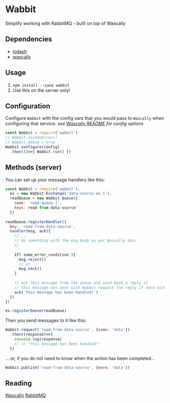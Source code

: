 Wabbit
===============

Simplify working with RabbitMQ - built on top of Wascally

## Dependencies
* [lodash](https://www.npmjs.com/package/lodash)
* [wascally](https://github.com/LeanKit-Labs/wascally)

## Usage
1. `npm install --save wabbit`
2. Use this on the server only!

## Configuration
Configure `Wabbit` with the config vars that you would pass to `Wascally` when configuring that service.
*see [Wascally README](https://github.com/LeanKit-Labs/wascally) for config options*
```javascript
const Wabbit = require('wabbit')
// Wabbit.nackOnError()
// Wabbit.debug = true
Wabbit.configure(config)
  .then(()=>{ Wabbit.run() })
```

## Methods (server)
You can set up your message handlers like this:
```javascript
const Wabbit = require('wabbit'),
  ex = new Wabbit.Exchange('data-source-ex.1'),
  readQueue = new Wabbit.Queue({
    name: 'read-queue.1',
    keys: read-from-data-source'
  })
  
readQueue.registerHandler({
  key: 'read-from-data-source',
  handler(msg, ack){
    // ...
    // do something with the msg.body as per Wascally docs
    //
    
    if( some_error_condition ){
      msg.reject()
      // or
      msg.nack()
    }
    
    // ack this message from the queue and send back a reply if
    // this message was sent with Wabbit.request (no reply if sent with Wabbit.publish)
    ack('this message has been handled!')
  })
})

ex.registerQueue(readQueue)
```

Then you send messages to it like this:
```javascript
Wabbit.request('read-from-data-source', {some: 'data'})
  .then((response)=>{
    console.log(response)
    // => "this message has been handled!"
  })
```
... or, if you do not need to know when the action has been completed...
```javascript
Wabbit.publish('read-from-data-source', {more: 'data'})
```

## Reading
[Wascally](https://github.com/LeanKit-Labs/wascally)
[RabbitMQ](https://www.rabbitmq.com/)